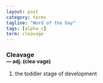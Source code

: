 ```yaml
---
layout: post
category: terms
tagline: "Word of the Day"
tags: [alpha_c]
term: cleavage
---
```


<h3>Cleavage<br/> <small>&mdash; adj. (clea<span>&middot;</span>vage)</small></h3>
<p><ol><li>the toddler stage of development</li>
</ol></p>
